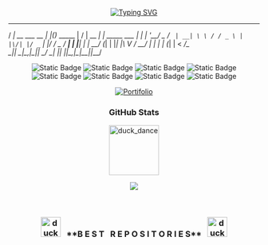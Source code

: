 <div align="center">
      
[![Typing SVG](https://readme-typing-svg.demolab.com?font=Crimson+Text&weight=500&size=23&duration=4000&pause=1000&color=F7F7F7&center=true&random=false&width=435&lines=I'am+Full+Stack+Developer;Hello%2C+My+name+is+Juan+Fernando)](https://git.io/typing-svg)
        
</div>

   ____                _   _             __  __       _             
  / ___|_ __ ___  __ _| |_(_)_   _____  |  \/  | __ _| | _____  ___ 
 | |   | '__/ _ \/ _` | __| \ \ / / _ \ | |\/| |/ _` | |/ / _ \/ __|
 | |___| | |  __/ (_| | |_| |\ V /  __/ | |  | | (_| |   <  __/\__ \
  \____|_|  \___|\__,_|\__|_| \_/ \___| |_|  |_|\__,_|_|\_\___||___/
                                                                    

<div align="center">
 
![Static Badge](https://img.shields.io/badge/JavaScript-white?style=for-the-badge)
![Static Badge](https://img.shields.io/badge/TypeScipt-white?style=for-the-badge)
![Static Badge](https://img.shields.io/badge/React-white?style=for-the-badge)
![Static Badge](https://img.shields.io/badge/React%20Native-white?style=for-the-badge)
</br>
![Static Badge](https://img.shields.io/badge/NextJs-white?style=for-the-badge)
![Static Badge](https://img.shields.io/badge/Java-white?style=for-the-badge)
![Static Badge](https://img.shields.io/badge/Spring-white?style=for-the-badge)
![Static Badge](https://img.shields.io/badge/Python-white?style=for-the-badge)
</div>


<div align="center">
  <a href="https://new-portifolio-main.vercel.app/">
    <img src="https://img.shields.io/badge/Portifolio-white?style=for-the-badge&logo=vercel&logoColor=%23000000" alt="Portifolio">
  </a>
</div>  


<div align="center">
        
### GitHub Stats

<img src="https://mycommerce-bingcommerce.s3.us-east-2.amazonaws.com/Jack/Jack.gif" alt="duck_dance" width="100">

![](https://github-readme-stats.vercel.app/api/top-langs/?username=juanfsouza&theme=dark&hide_border=false&include_all_commits=false&count_private=false&layout=compact)
</br>

</div>
</br>

<h3 align="center">
  <img src="https://mycommerce-bingcommerce.s3.us-east-2.amazonaws.com/Jack/Jack.gif" alt="duck_dance" width="40">
  &nbsp;&nbsp;**B E S T &nbsp; R E P O S I T O R I E S**&nbsp;&nbsp;
  <img src="https://mycommerce-bingcommerce.s3.us-east-2.amazonaws.com/Jack/Jack.gif" alt="duck_dance" width="40">
</h3>





